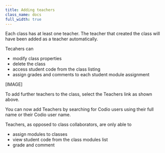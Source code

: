 ```yaml
---
title: Adding teachers 
class_name: docs
full_width: true
---
```


Each class has at least one teacher. The teacher that created the class will have been added as a teacher automatically.

Tecahers can

- modify class properties
- delete the class
- access student code from the class listing
- assign grades and comments to each student module assignment

[IMAGE]

To add further teachers to the class, select the Teachers link as shown above.

You can now add Teachers by searching for Codio users using their full name or their Codio user name.

Teachers, as opposed to class collaborators, are only able to 

- assign modules to classes
- view student code from the class modules list
- grade and comment

